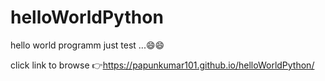 # helloWorldPython
hello world programm
 just test ...😄😄
  
  
   click link to browse 👉https://papunkumar101.github.io/helloWorldPython/
